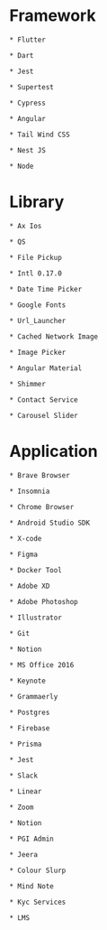 # Framework

	* Flutter

	* Dart

	* Jest

	* Supertest

	* Cypress

	* Angular

	* Tail Wind CSS

	* Nest JS

	* Node

# Library

	* Ax Ios

	* QS

	* File Pickup

	* Intl 0.17.0

	* Date Time Picker 

	* Google Fonts

	* Url_Launcher

	* Cached Network Image 

	* Image Picker

	* Angular Material

	* Shimmer

	* Contact Service 

	* Carousel Slider


# Application

	* Brave Browser

	* Insomnia

	* Chrome Browser

	* Android Studio SDK 

	* X-code

	* Figma

	* Docker Tool

	* Adobe XD

	* Adobe Photoshop

	* Illustrator

	* Git

	* Notion

	* MS Office 2016

	* Keynote

	* Grammaerly

	* Postgres

	* Firebase

	* Prisma

	* Jest

	* Slack 

	* Linear

	* Zoom

	* Notion

	* PGI Admin

	* Jeera

	* Colour Slurp

	* Mind Note

	* Kyc Services

	* LMS
